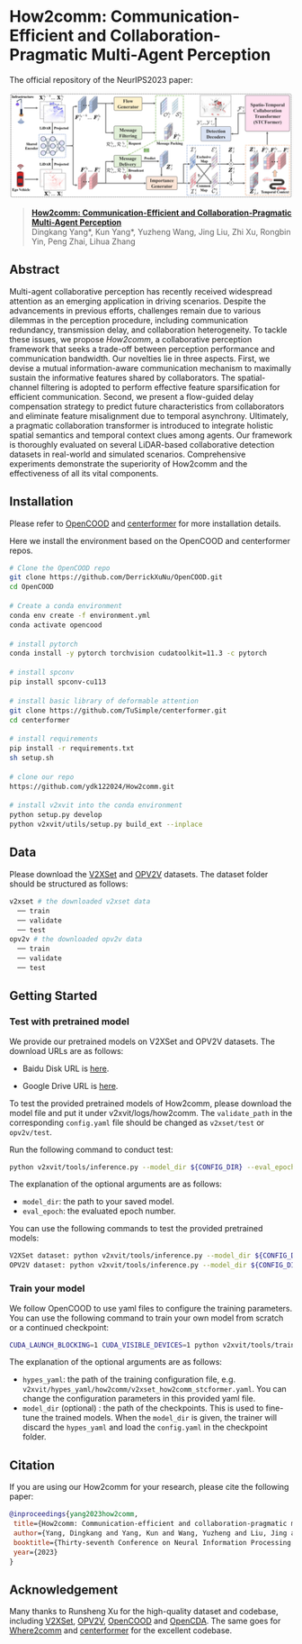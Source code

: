 # How2comm: Communication-Efficient and Collaboration-Pragmatic Multi-Agent Perception

The official repository of the NeurIPS2023 paper:

![teaser](image.png)

> [**How2comm: Communication-Efficient and Collaboration-Pragmatic Multi-Agent Perception**](https://openreview.net/pdf?id=Dbaxm9ujq6)        
>  Dingkang Yang\*, Kun Yang\*, Yuzheng Wang, Jing Liu, Zhi Xu, Rongbin Yin, Peng Zhai, Lihua Zhang <br>



## Abstract

Multi-agent collaborative perception has recently received widespread attention as an emerging application in driving scenarios. Despite the advancements in previous efforts, challenges remain due to various dilemmas in the perception procedure, including communication redundancy, transmission delay, and collaboration heterogeneity. To tackle these issues, we propose *How2comm*, a collaborative perception framework that seeks a trade-off between perception performance and communication bandwidth. Our novelties lie in three aspects. First, we devise a mutual information-aware communication mechanism to maximally sustain the informative features shared by collaborators. The spatial-channel filtering is adopted to perform effective feature sparsification for efficient communication. Second, we present a flow-guided delay compensation strategy to predict future characteristics from collaborators and eliminate feature misalignment due to temporal asynchrony. Ultimately, a pragmatic collaboration transformer is introduced to integrate holistic spatial semantics and temporal context clues among agents.
Our framework is thoroughly evaluated on several LiDAR-based collaborative detection datasets in real-world and simulated scenarios. Comprehensive experiments demonstrate the superiority of How2comm and the effectiveness of all its vital components.


## Installation
Please refer to [OpenCOOD](https://opencood.readthedocs.io/en/latest/md_files/installation.html) and [centerformer](https://github.com/TuSimple/centerformer/blob/master/docs/INSTALL.md) for more installation details.

Here we install the environment based on the OpenCOOD and centerformer repos.

```bash
# Clone the OpenCOOD repo
git clone https://github.com/DerrickXuNu/OpenCOOD.git
cd OpenCOOD

# Create a conda environment
conda env create -f environment.yml
conda activate opencood

# install pytorch
conda install -y pytorch torchvision cudatoolkit=11.3 -c pytorch

# install spconv 
pip install spconv-cu113

# install basic library of deformable attention
git clone https://github.com/TuSimple/centerformer.git
cd centerformer

# install requirements
pip install -r requirements.txt
sh setup.sh

# clone our repo
https://github.com/ydk122024/How2comm.git

# install v2xvit into the conda environment
python setup.py develop
python v2xvit/utils/setup.py build_ext --inplace
```

## Data
Please download the [V2XSet](https://drive.google.com/drive/folders/1r5sPiBEvo8Xby-nMaWUTnJIPK6WhY1B6) and [OPV2V](https://drive.google.com/drive/folders/1dkDeHlwOVbmgXcDazZvO6TFEZ6V_7WUu) datasets. The dataset folder should be structured as follows:
```sh
v2xset # the downloaded v2xset data
  ── train
  ── validate
  ── test
opv2v # the downloaded opv2v data
  ── train
  ── validate
  ── test
```

## Getting Started
### Test with pretrained model
We provide our pretrained models on V2XSet and OPV2V datasets. The download URLs are as follows:

* Baidu Disk URL is [here](https://pan.baidu.com/share/init?surl=oTepWy7q0U_x1jXNThbyMw&pwd=vaz2).


* Google Drive URL is [here](https://drive.google.com/drive/folders/1xuUAJ82BgCP4EERW6S98NjWTzF8Hqrib?usp=drive_link).


To test the provided pretrained models of How2comm, please download the model file and put it under v2xvit/logs/how2comm. The `validate_path` in the corresponding `config.yaml` file should be changed as `v2xset/test` or `opv2v/test`. 

Run the following command to conduct test:
```sh
python v2xvit/tools/inference.py --model_dir ${CONFIG_DIR} --eval_epoch ${EVAL_EPOCH}
```
The explanation of the optional arguments are as follows:
- `model_dir`: the path to your saved model.
- `eval_epoch`: the evaluated epoch number.

You can use the following commands to test the provided pretrained models:
```sh
V2XSet dataset: python v2xvit/tools/inference.py --model_dir ${CONFIG_DIR} --eval_epoch 32
OPV2V dataset: python v2xvit/tools/inference.py --model_dir ${CONFIG_DIR} --eval_epoch 36
```

### Train your model
We follow OpenCOOD to use yaml files to configure the training parameters. You can use the following command to train your own model from scratch or a continued checkpoint:
```sh
CUDA_LAUNCH_BLOCKING=1 CUDA_VISIBLE_DEVICES=1 python v2xvit/tools/train.py --hypes_yaml ${YAML_DIR} --model_dir {}
```
The explanation of the optional arguments are as follows:
- `hypes_yaml`: the path of the training configuration file, e.g. `v2xvit/hypes_yaml/how2comm/v2xset_how2comm_stcformer.yaml`. You can change the configuration parameters in this provided yaml file.
- `model_dir` (optional) : the path of the checkpoints. This is used to fine-tune the trained models. When the `model_dir` is
given, the trainer will discard the `hypes_yaml` and load the `config.yaml` in the checkpoint folder.

## Citation
 If you are using our How2comm for your research, please cite the following paper:
 ```bibtex
@inproceedings{yang2023how2comm,
  title={How2comm: Communication-efficient and collaboration-pragmatic multi-agent perception},
  author={Yang, Dingkang and Yang, Kun and Wang, Yuzheng and Liu, Jing and Xu, Zhi and Yin, Rongbin and Zhai, Peng and Zhang, Lihua},
  booktitle={Thirty-seventh Conference on Neural Information Processing Systems (NeurIPS)},
  year={2023}
}
```

## Acknowledgement
Many thanks to Runsheng Xu for the high-quality dataset and codebase, including [V2XSet](https://drive.google.com/drive/folders/1r5sPiBEvo8Xby-nMaWUTnJIPK6WhY1B6), [OPV2V](https://drive.google.com/drive/folders/1dkDeHlwOVbmgXcDazZvO6TFEZ6V_7WUu), [OpenCOOD](https://github.com/DerrickXuNu/OpenCOOD) and [OpenCDA](https://github.com/ucla-mobility/OpenCDA). The same goes for [Where2comm](https://github.com/MediaBrain-SJTU/Where2comm.git) and [centerformer](https://github.com/TuSimple/centerformer.git) for the excellent codebase.
